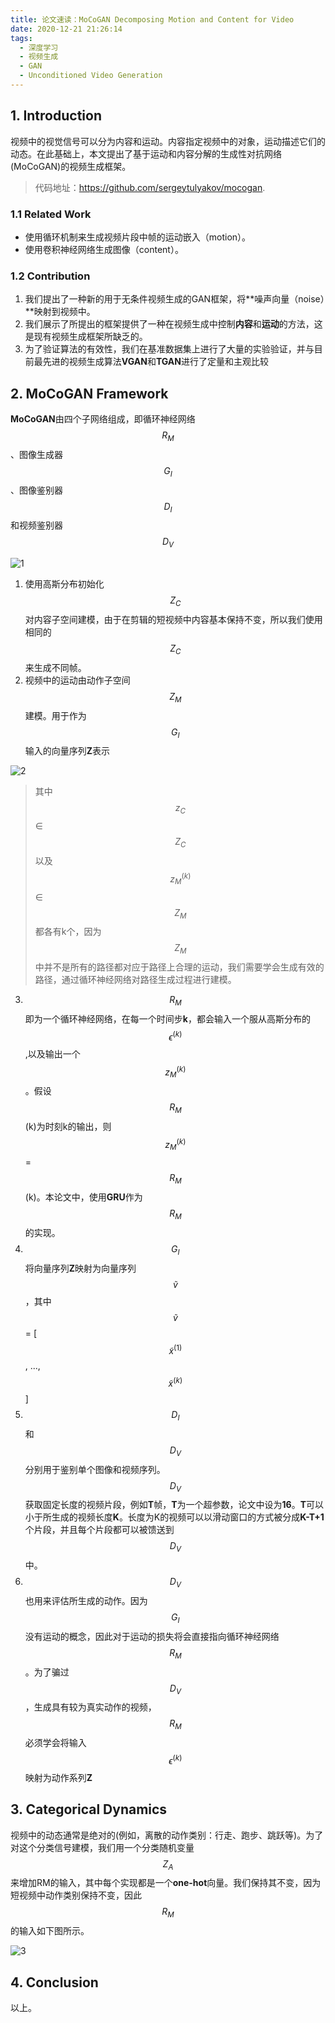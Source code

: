 ```yaml
---
title: 论文速读：MoCoGAN Decomposing Motion and Content for Video
date: 2020-12-21 21:26:14
tags:
  - 深度学习
  - 视频生成
  - GAN
  - Unconditioned Video Generation
---
```


## 1. Introduction

视频中的视觉信号可以分为内容和运动。内容指定视频中的对象，运动描述它们的动态。在此基础上，本文提出了基于运动和内容分解的生成性对抗网络(MoCoGAN)的视频生成框架。

> 代码地址：https://github.com/sergeytulyakov/mocogan.

### 1.1 Related Work

- 使用循环机制来生成视频片段中帧的运动嵌入（motion）。
- 使用卷积神经网络生成图像（content）。

### 1.2 Contribution

1. 我们提出了一种新的用于无条件视频生成的GAN框架，将**噪声向量（noise）**映射到视频中。
2. 我们展示了所提出的框架提供了一种在视频生成中控制**内容**和**运动**的方法，这是现有视频生成框架所缺乏的。
3. 为了验证算法的有效性，我们在基准数据集上进行了大量的实验验证，并与目前最先进的视频生成算法**VGAN**和**TGAN**进行了定量和主观比较

## 2. MoCoGAN Framework



**MoCoGAN**由四个子网络组成，即循环神经网络$$ R_{M} $$、图像生成器$$ G_{I} $$、图像鉴别器$$ D_{I} $$和视频鉴别器$$ D_{V} $$

![1](https://i.loli.net/2020/12/21/m5Va9dhrUixQyI6.png)

1. 使用高斯分布初始化$$ Z_{C} $$对内容子空间建模，由于在剪辑的短视频中内容基本保持不变，所以我们使用相同的$$ Z_{C} $$来生成不同帧。
2. 视频中的运动由动作子空间$$ Z_{M} $$建模。用于作为$$ G_{I} $$输入的向量序列**Z**表示

![2](https://i.loli.net/2020/12/21/8rB9gz1fp6UKXLq.png)
> 其中$$ z_{C} $$ ∈  $$ Z_{C} $$以及$$ z_{M}^{(k)} $$ ∈ $$ Z_{M} $$都各有k个，因为$$ Z_{M} $$中并不是所有的路径都对应于路径上合理的运动，我们需要学会生成有效的路径，通过循环神经网络对路径生成过程进行建模。

3. $$ R_{M} $$即为一个循环神经网络，在每一个时间步**k**，都会输入一个服从高斯分布的$$ \epsilon^{(k)} $$,以及输出一个$$ z_{M}^{(k)} $$。假设$$ R_{M} $$(k)为时刻k的输出，则$$ z_{M}^{(k)} $$ = $$ R_{M} $$(k)。本论文中，使用**GRU**作为$$ R_{M} $$的实现。
4. $$ G_{I} $$将向量序列**Z**映射为向量序列$$ \tilde{v} $$，其中$$ \tilde{v} $$ = [$$ \tilde{x}^(1) $$, ..., $$ \tilde{x}^(k) $$]
5. $$ D_{I} $$和$$ D_{V} $$分别用于鉴别单个图像和视频序列。$$ D_{V} $$获取固定长度的视频片段，例如**T**帧，**T**为一个超参数，论文中设为**16**。**T**可以小于所生成的视频长度**K**。长度为K的视频可以以滑动窗口的方式被分成**K-T+1**个片段，并且每个片段都可以被馈送到$$ D_{V} $$中。
6. $$ D_{V} $$也用来评估所生成的动作。因为$$ G_{I} $$没有运动的概念，因此对于运动的损失将会直接指向循环神经网络$$ R_{M} $$。为了骗过$$ D_{V} $$，生成具有较为真实动作的视频，$$ R_{M} $$必须学会将输入$$ \epsilon^{(k)} $$映射为动作系列**Z**

## 3. Categorical Dynamics
视频中的动态通常是绝对的(例如，离散的动作类别：行走、跑步、跳跃等)。为了对这个分类信号建模，我们用一个分类随机变量$$Z_{A}$$来增加RM的输入，其中每个实现都是一个**one-hot**向量。我们保持其不变，因为短视频中动作类别保持不变，因此$$ R_{M} $$的输入如下图所示。

![3](https://i.loli.net/2020/12/21/8Tklze5RjWM2JqL.png)

## 4. Conclusion
以上。